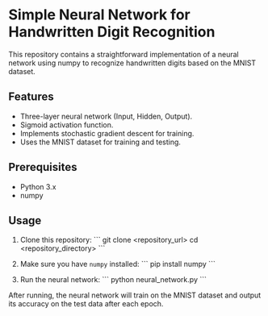 # Simple Neural Network for Handwritten Digit Recognition

This repository contains a straightforward implementation of a neural network using numpy to recognize handwritten digits based on the MNIST dataset.

## Features

- Three-layer neural network (Input, Hidden, Output).
- Sigmoid activation function.
- Implements stochastic gradient descent for training.
- Uses the MNIST dataset for training and testing.

## Prerequisites

- Python 3.x
- numpy

## Usage

1. Clone this repository:
   \```
   git clone <repository_url>
   cd <repository_directory>
   \```

2. Make sure you have `numpy` installed:
   \```
   pip install numpy
   \```

3. Run the neural network:
   \```
   python neural_network.py
   \```

After running, the neural network will train on the MNIST dataset and output its accuracy on the test data after each epoch.
